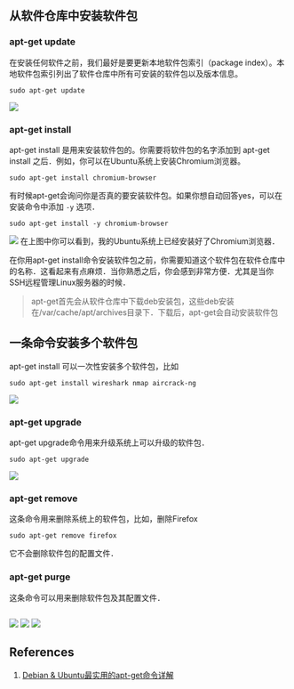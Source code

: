 ## 从软件仓库中安装软件包

### apt-get update

在安装任何软件之前，我们最好是要更新本地软件包索引（package index）。本地软件包索引列出了软件仓库中所有可安装的软件包以及版本信息。
```
sudo apt-get update
```
![](img/apt-get/fig1.jpg?raw=true)

### apt-get install

apt-get install 是用来安装软件包的。你需要将软件包的名字添加到 apt-get install 之后．例如，你可以在Ubuntu系统上安装Chromium浏览器。
```
sudo apt-get install chromium-browser
```
有时候apt-get会询问你是否真的要安装软件包。如果你想自动回答yes，可以在安装命令中添加 `-y` 选项．
```
sudo apt-get install -y chromium-browser
```
![](img/apt-get/fig2.jpg?raw=true)
在上图中你可以看到，我的Ubuntu系统上已经安装好了Chromium浏览器．

在你用apt-get install命令安装软件包之前，你需要知道这个软件包在软件仓库中的名称．这看起来有点麻烦．当你熟悉之后，你会感到非常方便．尤其是当你SSH远程管理Linux服务器的时候．
> apt-get首先会从软件仓库中下载deb安装包，这些deb安装在/var/cache/apt/archives目录下．下载后，apt-get会自动安装软件包

## 一条命令安装多个软件包

apt-get install 可以一次性安装多个软件包，比如
```
sudo apt-get install wireshark nmap aircrack-ng
```
![](img/apt-get/fig3.jpg?raw=true)

### apt-get upgrade

apt-get upgrade命令用来升级系统上可以升级的软件包．
```
sudo apt-get upgrade
```
![](img/apt-get/fig4.jpg?raw=true)

### apt-get remove

这条命令用来删除系统上的软件包，比如，删除Firefox
```
sudo apt-get remove firefox
```
它不会删除软件包的配置文件．

### apt-get purge

这条命令可以用来删除软件包及其配置文件．
```
```
![](img/apt-get/fig5.jpg?raw=true)
![](img/apt-get/fig6.jpg?raw=true)
![](img/apt-get/fig7.jpg?raw=true)

## References

1. [Debian & Ubuntu最实用的apt-get命令详解](https://www.linuxdashen.com/apt-get%E8%BD%AF%E4%BB%B6%E5%8C%85%E7%AE%A1%E7%90%86%E5%99%A8%E7%9A%84%E5%9F%BA%E6%9C%AC%E7%94%A8%E6%B3%95)
<!--stackedit_data:
eyJoaXN0b3J5IjpbODYwMzQzNDQ2XX0=
-->